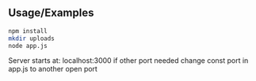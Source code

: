 ## Usage/Examples

```bash
npm install
mkdir uploads
node app.js
```

Server starts at: localhost:3000 if other port needed change const port in app.js to another open port
